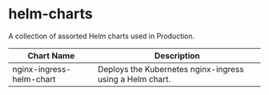 # helm-charts
A collection of assorted Helm charts used in Production.

| Chart Name | Description |
|------------|-------------|
| nginx-ingress-helm-chart | Deploys the Kubernetes nginx-ingress using a Helm chart. |
